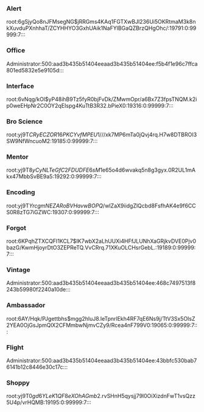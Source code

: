 ### Alert
root:$6$gSjyQo8nJFMsegNG$jRRGms4KAq1FGTXwBJl236Ui5OKRtmaM3k8nkXuvduPXnhhaT/ZCYHHYO3GxhUAik1NaFYlBGaQZBrzQHgOhc/:19791:0:99999:7:::

### Office
Administrator:500:aad3b435b51404eeaad3b435b51404ee:f5b4f1e96c7ffca801ed5832e5e9105d:::

### Interface
root:$6$vNqg/kOl$yP48ihB9Tz5fyR0bjFvDk/ZMwmOpr/a6Bx7Z3fpsTNQM.k2ip0weEHpNr2C0OY2qEIspg4KuTtB3R32.bPieX0:19316:0:99999:7:::

### Bro Science
root:$y$j9T$CRyECZOR16PKCYvfMPEU1/$//xk7MP6mTa0jQvj4rq.H7w8DTBROI3SW9NfWncuoM2:19185:0:99999:7:::

### Mentor
root:$y$j9T$8yCyNLTeGfC2FDUDFE6sM1$e65o4d6wvakq5n8g3gyx.0R2UL1mAkx47MbbSvBE9a5:19292:0:99999:7:::

### Encoding
root:$y$j9T$YrcgmNEZARoBVHavwBOPQ/$wIZaX9iidgZlQcbd8FsfhAK4e9f6CCS0R8zTG7iGZWC:19307:0:99999:7::: 

### Forgot
root:$6$KPqhZTXCQFI1KCL7$IK7wbX2aLhUUXi4HFfJLUNhXaGRjkvDVE0Pjv0bazG/KwmHjoyrDtO3ZEPReTQ.VvCRrq.71XKuOLCHsrGebL.:19189:0:99999:7:::

### Vintage
Administrator:500:aad3b435b51404eeaad3b435b51404ee:468c7497513f8243b59980f2240a10de:::

### Ambassador
root:$6$AY/Hqk/PJgettbhs$mgg2hluJ8.leTpnrlEkh4RF7qE6Ns9j/TtV3Sx5OIsZ2YEA0OjGsJpmQlX2CFMmbwNjmvCZy9/Rcea4nF799V0:19065:0:99999:7:::


### Flight
Administrator:500:aad3b435b51404eeaad3b435b51404ee:43bbfc530bab76141b12c8446e30c17c::: 

### Shoppy
root:$y$j9T$0gd6YLeK1QF8eXOhAGmb2.$rvSHnH5qysjj79l0OiXizdnFwT1vsQzz5U4p/vrHQMB:19195:0:99999:7:::

